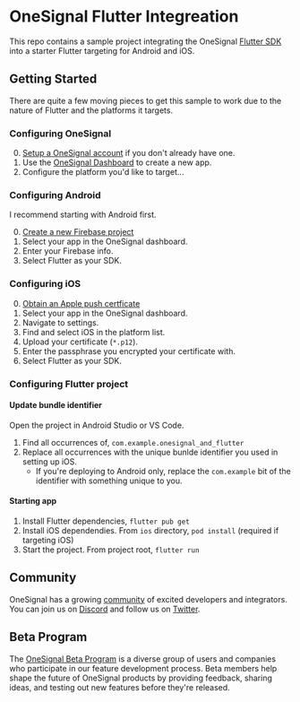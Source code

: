 # OneSignal Flutter Integreation

This repo contains a sample project integrating the OneSignal [Flutter SDK](https://github.com/OneSignal/OneSignal-Flutter-SDK) into a starter Flutter targeting for Android and iOS.

## Getting Started

There are quite a few moving pieces to get this sample to work due to the nature of Flutter and the platforms it targets.

### Configuring OneSignal

0. [Setup a OneSignal account](https://app.onesignal.com/signup) if you don't already have one.
1. Use the [OneSignal Dashboard](https://app.onesignal.com/apps) to create a new app.
2. Configure the platform you'd like to target...

### Configuring Android

I recommend starting with Android first.

0. [Create a new Firebase project](/docs/setting-up-firebase-project.md)
1. Select your app in the OneSignal dashboard.
2. Enter your Firebase info.
3. Select Flutter as your SDK.

### Configuring iOS

0. [Obtain an Apple push certficate](docs/obtaining-ios-push-cert.md)
1. Select your app in the OneSignal dashboard.
2. Navigate to settings.
3. Find and select iOS in the platform list.
4. Upload your certificate (`*.p12`).
5. Enter the passphrase you encrypted your certificate with.
6. Select Flutter as your SDK.

### Configuring Flutter project

#### Update bundle identifier

Open the project in Android Studio or VS Code.

1. Find all occurrences of, `com.example.onesignal_and_flutter`
2. Replace all occurrences with the unique bunlde identifier you used in setting up iOS.
    * If you're deploying to Android only, replace the `com.example` bit of the identifier with something unique to you.

#### Starting app

1. Install Flutter dependencies, `flutter pub get`
2. Install iOS dependendies. From `ios` directory, `pod install`  (required if targeting iOS)
3. Start the project. From project root, `flutter run`

## Community

OneSignal has a growing [community](https://onesignal.com/onesignal-developers) of excited developers and integrators. You can join us on [Discord](https://discord.gg/aanp5VFp6M) and follow us on [Twitter](https://twitter.com/onesignaldevelopers).

## Beta Program

The [OneSignal Beta Program](https://onesignal.com/beta-program) is a diverse group of users and companies who participate in our feature development process. Beta members help shape the future of OneSignal products by providing feedback, sharing ideas, and testing out new features before they're released.
